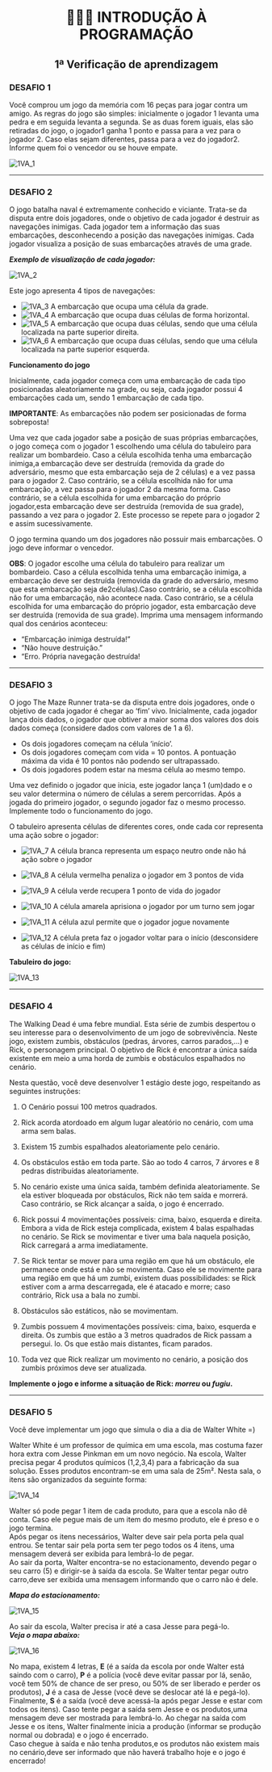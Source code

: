 <h1 align="center">👨🏻‍💻 INTRODUÇÃO À PROGRAMAÇÃO</h1>
<h2 align="center">1ª Verificação de aprendizagem</h2>

### DESAFIO 1

​Você comprou um jogo da memória com 16 peças para jogar contra um amigo. As regras do jogo são simples: inicialmente o jogador 1 levanta uma pedra e em seguida levanta a segunda. Se as duas forem iguais, elas são retiradas do jogo, o jogador1 ganha 1 ponto e passa para a vez para o jogador 2. Caso elas sejam diferentes, passa para a vez do jogador2. Informe quem foi o vencedor ou se houve empate.

![1VA_1](https://user-images.githubusercontent.com/22121448/93561593-ddb1a080-f95a-11ea-974e-f05a4a4912fe.png)

---

### DESAFIO 2

​O jogo batalha naval é extremamente conhecido e viciante. Trata-se da disputa entre dois jogadores, onde o objetivo de cada jogador é destruir as navegações inimigas. Cada jogador tem a informação das suas embarcações, desconhecendo a posição das navegações inimigas.​ Cada jogador visualiza a posição de suas embarcações através de uma grade.

**_Exemplo de visualização de cada jogador:_**

![1VA_2](https://user-images.githubusercontent.com/22121448/93561594-de4a3700-f95a-11ea-86a0-bff0abc1b786.png)

Este jogo apresenta 4 tipos de navegações:

- ![1VA_3](https://user-images.githubusercontent.com/22121448/93561595-dee2cd80-f95a-11ea-99de-b998c2a898a4.png) A embarcação que ocupa uma célula da grade.
- ![1VA_4](https://user-images.githubusercontent.com/22121448/93561596-dee2cd80-f95a-11ea-9e6e-d293e017254c.png) A embarcação que ocupa duas células de forma horizontal.
- ![1VA_5](https://user-images.githubusercontent.com/22121448/93561597-dee2cd80-f95a-11ea-875d-210d36f589b7.png) A embarcação que ocupa duas células, sendo que uma célula localizada na parte superior direita.
- ![1VA_6](https://user-images.githubusercontent.com/22121448/93561599-df7b6400-f95a-11ea-83cb-bc2c32d80e09.png) A embarcação que ocupa duas células, sendo que uma célula localizada na parte superior esquerda.

**Funcionamento do jogo**

Inicialmente, cada jogador começa com uma embarcação de cada tipo posicionadas aleatoriamente na grade​, ou seja, cada jogador possui 4 embarcações cada um, sendo 1 embarcação de cada tipo.

**IMPORTANTE**: As embarcações não podem ser posicionadas de forma sobreposta!

Uma vez que cada jogador sabe a posição de suas próprias embarcações, o jogo começa com o jogador 1 escolhendo uma célula do tabuleiro para realizar um bombardeio. Caso a célula escolhida tenha uma embarcação inimiga,a embarcação deve ser destruída (removida da grade do adversário, mesmo que esta embarcação seja de 2 células) e a vez passa para o jogador 2. Caso contrário, se a célula escolhida não for uma embarcação, a vez passa para o jogador 2 da mesma forma. Caso contrário, se a célula escolhida for uma embarcação do próprio jogador,esta embarcação deve ser destruída (removida de sua grade), passando a vez para o jogador 2. Este processo se repete para o jogador 2 e assim sucessivamente.

O jogo termina quando um dos jogadores não possuir mais embarcações. O jogo deve informar o vencedor.

**OBS**: O jogador escolhe uma célula do tabuleiro para realizar um bombardeio. Caso a célula escolhida tenha uma embarcação inimiga, a embarcação deve ser destruída (removida da grade do adversário, mesmo que esta embarcação seja de2células).Caso contrário, se a célula escolhida não for uma embarcação, não acontece nada. Caso contrário, se a célula escolhida for uma embarcação do próprio jogador, esta embarcação deve ser destruída (removida de sua grade). Imprima uma mensagem informando qual dos cenários aconteceu:

- “Embarcação inimiga destruída!”
- “Não houve destruição.”
- “Erro. Própria navegação destruída!

---

### DESAFIO 3

​O jogo The Maze Runner trata-se da disputa entre dois jogadores, onde o objetivo de cada jogador é chegar ao ‘​fim​’ vivo. Inicialmente, cada jogador lança dois dados, o jogador que obtiver a maior soma dos valores dos dois dados começa (considere dados com valores de 1 a 6).

- Os dois jogadores começam na célula ‘​início​’.
- Os dois jogadores começam com ​vida = 10 pontos​. A pontuação máxima da vida é 10 pontos não podendo ser ultrapassado.
- Os dois jogadores podem estar na mesma célula ao mesmo tempo.

Uma vez definido o jogador que inicia, este jogador lança 1 (um)dado e o seu valor determina o número de células a serem percorridas. Após a jogada do primeiro jogador, o segundo jogador faz o mesmo processo. Implemente todo o funcionamento do jogo.

O tabuleiro apresenta células de diferentes cores, onde cada cor representa uma ação sobre o jogador:

- ![1VA_7](https://user-images.githubusercontent.com/22121448/93562784-16527980-f95d-11ea-86ae-acc741789ec0.png) A célula branca representa um espaço neutro onde não há ação sobre o jogador

- ![1VA_8](https://user-images.githubusercontent.com/22121448/93562785-16527980-f95d-11ea-89e9-a5f480c9e0cd.png) A célula vermelha penaliza o jogador em 3 pontos de vida

- ![1VA_9](https://user-images.githubusercontent.com/22121448/93562787-16eb1000-f95d-11ea-82fd-9d51bd760886.png) A célula verde recupera 1 ponto de vida do jogador

- ![1VA_10](https://user-images.githubusercontent.com/22121448/93562788-16eb1000-f95d-11ea-90d9-dbb44e954945.png) A célula amarela aprisiona o jogador por um turno sem jogar

- ![1VA_11](https://user-images.githubusercontent.com/22121448/93562789-1783a680-f95d-11ea-96d5-ab32ef724b13.png) A célula azul permite que o jogador jogue novamente

- ![1VA_12](https://user-images.githubusercontent.com/22121448/93562781-15b9e300-f95d-11ea-8fcc-10767abb968a.png) A célula preta faz o jogador voltar para o início (desconsidere as células de início e fim)

**Tabuleiro do jogo:**

![1VA_13](https://user-images.githubusercontent.com/22121448/93568111-13a85200-f966-11ea-9c91-0d113bc84ffd.png)

---

### DESAFIO 4

​The Walking Dead é uma febre mundial. Esta série de zumbis despertou o seu interesse para o desenvolvimento de um jogo de sobrevivência. Neste jogo, existem zumbis, obstáculos (pedras, árvores, carros parados,...) e Rick, o personagem principal. O objetivo de Rick é encontrar a única saída existente em meio a uma horda de zumbis e obstáculos espalhados no cenário.

Nesta questão, você deve desenvolver ​1 estágio​ deste jogo, respeitando as seguintes instruções:

1. O Cenário possui 100 metros quadrados.

2. Rick acorda atordoado em algum lugar aleatório no cenário, com uma arma sem balas.

3. Existem 15 zumbis espalhados aleatoriamente pelo cenário.

4. Os obstáculos estão em toda parte. São ao todo 4 carros, 7 árvores e 8 pedras distribuídas aleatoriamente.

5. No cenário existe uma única saída, também definida aleatoriamente. Se ela estiver bloqueada por obstáculos, Rick não tem saída e morrerá. Caso contrário, se Rick alcançar a saída, o jogo é encerrado.

6. Rick possui 4 movimentações possíveis: cima, baixo, esquerda e direita. Embora a vida de Rick esteja complicada, existem 4 balas espalhadas no cenário. Se Rick se movimentar e tiver uma bala naquela posição, Rick carregará a arma imediatamente.

7. Se Rick tentar se mover para uma região em que há um obstáculo, ele permanece onde está e não se movimenta. Caso ele se movimente para uma região em que há um zumbi, existem duas possibilidades: se Rick estiver com a arma descarregada, ele é atacado e morre; caso contrário, Rick usa a bala no zumbi.

8. Obstáculos são estáticos, não se movimentam.

9. Zumbis possuem 4 movimentações possíveis: cima, baixo, esquerda e direita. Os zumbis que estão a 3 metros quadrados de Rick passam a persegui. lo. Os que estão mais distantes, ficam parados.

10. Toda vez que Rick realizar um movimento no cenário, a posição dos zumbis próximos deve ser atualizada.

**Implemente o jogo e informe a situação de Rick: _morreu_ ou _fugiu_.**

---

### DESAFIO 5

Você deve implementar um jogo que simula o dia a dia de Walter White =)

Walter White é um professor de química em uma escola, mas costuma fazer hora extra com Jesse Pinkman em um novo negócio. Na escola, Walter precisa pegar 4 produtos químicos (1,2,3,4) para a fabricação da sua solução. Esses produtos encontram-se em uma sala de 25m². Nesta sala, o itens são organizados da seguinte forma:

![1VA_14](https://user-images.githubusercontent.com/22121448/93566930-29b51300-f964-11ea-95ab-a3aa3eaa48dd.png)

Walter só pode pegar 1 item de cada produto, para que a escola não dê conta. Caso ele pegue mais de um item do mesmo produto, ele é preso e o jogo termina.<br/>Após pegar os itens necessários, Walter deve sair pela porta pela qual entrou. Se tentar sair pela porta sem ter pego todos os 4 itens, uma mensagem deverá ser exibida para lembrá-lo de pegar.<br/> Ao sair da porta, Walter encontra-se no estacionamento, devendo pegar o seu carro (5) e dirigir-se à saída da escola. Se Walter tentar pegar outro carro,deve ser exibida uma mensagem informando que o carro não é dele.

**_Mapa do estacionamento:_**

![1VA_15](https://user-images.githubusercontent.com/22121448/93566933-2a4da980-f964-11ea-8a5d-d9e75d0b579c.png)

Ao sair da escola, Walter precisa ir até a casa Jesse para pegá-lo.<br/> **_Veja o mapa abaixo:_**

![1VA_16](https://user-images.githubusercontent.com/22121448/93567697-6f261000-f965-11ea-8118-ee57be5eb1e8.png)

No mapa, existem 4 letras, **E** (é a saída da escola por onde Walter está saindo com o carro), **P** é a polícia (você deve evitar passar por lá, senão, você tem 50% de chance de ser preso, ou 50% de ser liberado e perder os produtos), **J** é a casa de Jesse (você deve se deslocar até lá e pegá-lo). Finalmente, **S** é a saída (você deve acessá-la após pegar Jesse e estar com todos os itens). Caso tente pegar a saída sem Jesse e os produtos,uma mensagem deve ser mostrada para lembrá-lo. Ao chegar na saída com Jesse e os itens, Walter finalmente inicia a produção (informar se produção normal ou dobrada) e o jogo é encerrado.<br/>Caso chegue à saída e não tenha produtos,e os produtos não existem mais no cenário,deve ser informado que não haverá trabalho hoje e o jogo é encerrado!
